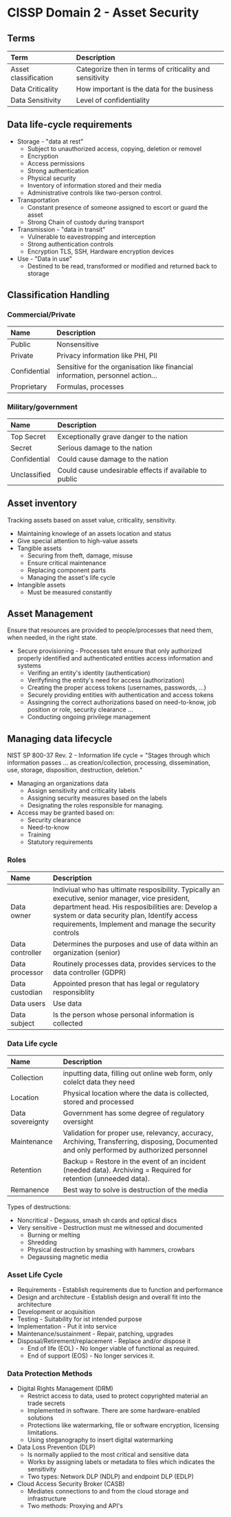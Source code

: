 # CISSP Domain 2 - Asset Security

## Terms

| Term | Description |
| :----- | :----- |
| Asset classification | Categorize then in terms of criticality and sensitivity |
| Data Criticality | How important is the data for the business |
| Data Sensitivity | Level of confidentiality |

## Data life-cycle requirements
* Storage - "data at rest"
  * Subject to unauthorized access, copying, deletion or removel
  * Encryption
  * Access permissions
  * Strong authentication
  * Physical security
  * Inventory of information stored and their media
  * Administrative controls like two-person control.
* Transportation
  * Constant presence of someone assigned to escort or guard the asset
  * Strong Chain of custody during transport
* Transmission - "data in transit"
  * Vulnerable to eavestropping and interception
  * Strong authentication controls
  * Encryption TLS, SSH, Hardware encryption devices
* Use - "Data in use"
  * Destined to be read, transformed or modified and returned back to storage

## Classification Handling

### Commercial/Private
| Name | Description |
| :----- | :----- |
| Public | Nonsensitive |
| Private | Privacy information like PHI, PII |
| Confidential | Sensitive for the organisation like financial information, personnel action… |
| Proprietary | Formulas, processes |

### Military/government
| Name | Description |
| :----- | :----- |
| Top Secret | Exceptionally grave danger to the nation |
| Secret | Serious damage to the nation |
| Confidential | Could cause damage to the nation |
| Unclassified | Could cause undesirable effects if available to public |

## Asset inventory
Tracking assets based on asset value, criticality, sensitivity.
* Maintaining knowlege of an assets location and status
* Give special attention to high-value assets
* Tangible assets
  * Securing from theft, damage, misuse
  * Ensure critical maintenance
  * Replacing component parts
  * Managing the asset's life cycle
* Intangible assets
  * Must be measured constantly

## Asset Management
Ensure that resources are provided to people/processes that need them, when needed, in the right state.
* Secure provisioning - Processes taht ensure that only authorized properly identified and authenticated entities access information and systems
  * Verifing an entity's identity (authentication)
  * Verifyfining the entity's need for access (authorization)
  * Creating the proper access tokens (usernames, passwords, …)
  * Securely providing entities with authentication and access tokens
  * Assingning the correct authorizations based on need-to-know, job position or role, security clearance …
  * Conducting ongoing privilege management

## Managing data lifecycle
NIST SP 800-37 Rev. 2 - Information life cycle = "Stages through which information passes … as creation/collection, processing, dissemination, use, storage, disposition, destruction, deletion."
* Managing an organizations data
  * Assign sensitivity and criticality labels
  * Assigning security measures based on the labels
  * Designating the roles responsible for managing.
* Access may be granted based on:
  * Security clearance
  * Need-to-know
  * Training
  * Statutory requirements

### Roles
| Name | Description |
| :----- | :----- |
| Data owner | Indiviual who has ultimate resposibility. Typically an executive, senior manager, vice president, department head. His resposibilities are: Develop a system or data security plan, Identify access requirements, Implement and manage the security controls |
| Data controller | Determines the purposes and use of data within an organization (senior) |
| Data processor | Routinely processes data, provides services to the data controller (GDPR) |
| Data custodian | Appointed preson that has legal or regulatory responsiblity |
| Data users | Use data |
| Data subject | Is the person whose personal information is collected |

### Data Life cycle
| Name | Description |
| :----- | :----- |
| Collection | inputting data, filling out online web form, only colelct data they need |
| Location | Physical location where the data is collected, stored and processed |
| Data sovereignty | Government has some degree of regulatory oversight |
| Maintenance | Validation for proper use, relevancy, accuracy, Archiving, Transferring, disposing, Documented and only performed by authorized personnel |
| Retention | Backup = Restore in the event of an incident (needed data). Archiving = Required for retention (unneeded data). |
| Remanence | Best way to solve is destruction of the media |

Types of destructions:
* Noncritical - Degauss, smash sh cards and optical discs
* Very sensitive - Destruction must me witnessed and documented
  * Burning or melting
  * Shredding
  * Physical destruction by smashing with hammers, crowbars
  * Degaussing magnetic media

### Asset Life Cycle
* Requirements - Establish requirements due to function and performance
* Design and architecture - Establish design and overall fit into the architecture
* Development or acquisition
* Testing - Suitability for ist intended purpose
* Implementation - Put it into service
* Maintenance/sustainment - Repair, patching, upgrades
* Disposal/Retirement/replacement - Replace and/or dispose it
  * End of life (EOL) - No longer viable of functional as required.
  * End of support (EOS) - No longer services it.

### Data Protection Methods
* Digital Rights Management (DRM)
  * Restrict access to data, used to protect copyrighted material an trade secrets
  * Implemented in software. There are some hardware-enabled solutions
  * Protections like watermarking, file or software encryption, licensing limitations.
  * Using steganography to insert digital watermarking
* Data Loss Prevention (DLP)
  * Is normally applied to the most critical and sensitive data
  * Works by assigning labels or metadata to files which indicates the sensitivity
  * Two types: Network DLP (NDLP) and endpoint DLP (EDLP)
* Cloud Access Security Broker (CASB)
  * Mediates connections to and from the cloud storage and infrastructure
  * Two methods: Proxying and API's
